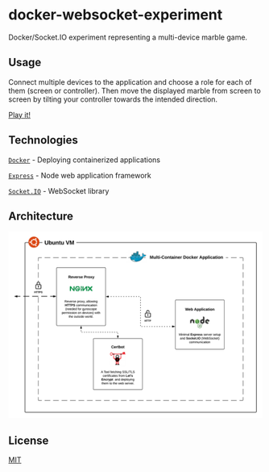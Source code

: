 # docker-websocket-experiment #

Docker/Socket.IO experiment representing a multi-device marble game.

## Usage ##

Connect multiple devices to the application and choose a role for each of them (screen or controller). Then move the displayed marble from screen to screen by tilting your controller towards the intended direction.

[Play it!](https://docker.fabien-jeckelmann.me/)

## Technologies ##

[`Docker`](https://www.docker.com/) - Deploying containerized applications

[`Express`](https://expressjs.com/) - Node web application framework

[`Socket.IO`](https://socket.io/) - WebSocket library

## Architecture ##

![Architecture](assets/architecture.png "Architecture")

## License ##

[MIT](https://choosealicense.com/licenses/mit/)
